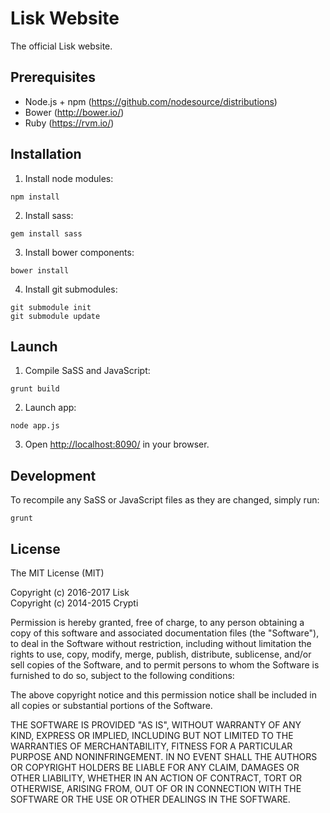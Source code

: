 # Lisk Website

The official Lisk website.

## Prerequisites

- Node.js + npm (https://github.com/nodesource/distributions)
- Bower (http://bower.io/)
- Ruby (https://rvm.io/)

## Installation

1. Install node modules:

  ```
  npm install
  ```

2. Install sass:

  ```
  gem install sass
  ```

3. Install bower components:

  ```
  bower install
  ```

4. Install git submodules:

  ```
  git submodule init
  git submodule update
  ```

## Launch

1. Compile SaSS and JavaScript:

  ```
  grunt build
  ```

2. Launch app:

  ```
  node app.js
  ```

3. Open [http://localhost:8090/](http://localhost:8090/) in your browser.

## Development

To recompile any SaSS or JavaScript files as they are changed, simply run:

```
grunt
```

## License
  
The MIT License (MIT)  
  
Copyright (c) 2016-2017 Lisk  
Copyright (c) 2014-2015 Crypti  
  
Permission is hereby granted, free of charge, to any person obtaining a copy of this software and associated documentation files (the "Software"), to deal in the Software without restriction, including without limitation the rights to use, copy, modify, merge, publish, distribute, sublicense, and/or sell copies of the Software, and to permit persons to whom the Software is furnished to do so, subject to the following conditions:  
  
The above copyright notice and this permission notice shall be included in all copies or substantial portions of the Software.
  
THE SOFTWARE IS PROVIDED "AS IS", WITHOUT WARRANTY OF ANY KIND, EXPRESS OR IMPLIED, INCLUDING BUT NOT LIMITED TO THE WARRANTIES OF MERCHANTABILITY, FITNESS FOR A PARTICULAR PURPOSE AND NONINFRINGEMENT. IN NO EVENT SHALL THE AUTHORS OR COPYRIGHT HOLDERS BE LIABLE FOR ANY CLAIM, DAMAGES OR OTHER LIABILITY, WHETHER IN AN ACTION OF CONTRACT, TORT OR OTHERWISE, ARISING FROM, OUT OF OR IN CONNECTION WITH THE SOFTWARE OR THE USE OR OTHER DEALINGS IN THE SOFTWARE.
